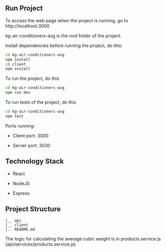 ## Run Project
To access the web page when the project is running, go to http://localhost:3000

kg-air-conditioners-avg is the root folder of the project.

Install dependencies before running the project, do this:

```bash
cd kg-air-conditioners-avg
npm install
cd client
npm install
```

To run the project, do this

```bash
cd kg-air-conditioners-avg
npm run dev
```

To run tests of the project, do this

```bash
cd kg-air-conditioners-avg
npm test
```


Ports running:

* Client port: 3000

* Server port: 3030

## Technology Stack
* React

* NodeJS

* Express

## Project Structure
```
|__ api
|__ client
|.. README.md
```

The logic for calculating the average cubic weight is in products.service.js (api/services/products.service.js)
